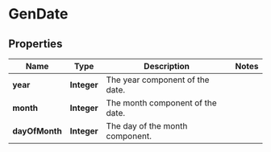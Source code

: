 # GenDate

## Properties
Name | Type | Description | Notes
------------ | ------------- | ------------- | -------------
**year** | **Integer** | The year component of the date. | 
**month** | **Integer** | The month component of the date. | 
**dayOfMonth** | **Integer** | The day of the month component. | 
